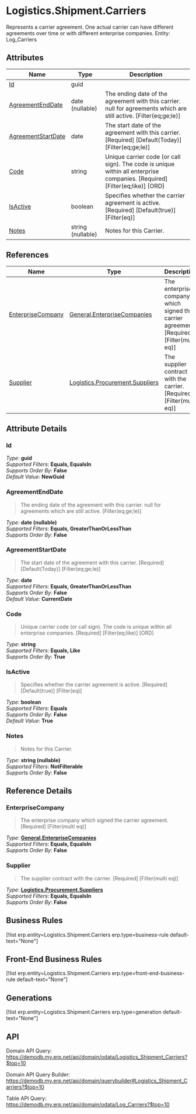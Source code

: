 # Logistics.Shipment.Carriers

Represents a carrier agreement. One actual carrier can have different agreements over time or with different enterprise companies. Entity: Log_Carriers

## Attributes

| Name | Type | Description |
| ---- | ---- | --- |
| [Id](Logistics.Shipment.Carriers.md#Id) | guid |  
| [AgreementEndDate](Logistics.Shipment.Carriers.md#AgreementEndDate) | date (nullable) | The ending date of the agreement with this carrier. null for agreements which are still active. [Filter(eq;ge;le)] 
| [AgreementStartDate](Logistics.Shipment.Carriers.md#AgreementStartDate) | date | The start date of the agreement with this carrier. [Required] [Default(Today)] [Filter(eq;ge;le)] 
| [Code](Logistics.Shipment.Carriers.md#Code) | string | Unique carrier code (or call sign). The code is unique within all enterprise companies. [Required] [Filter(eq;like)] [ORD] 
| [IsActive](Logistics.Shipment.Carriers.md#IsActive) | boolean | Specifies whether the carrier agreement is active. [Required] [Default(true)] [Filter(eq)] 
| [Notes](Logistics.Shipment.Carriers.md#Notes) | string (nullable) | Notes for this Carrier. 

## References

| Name | Type | Description |
| ---- | ---- | --- |
| [EnterpriseCompany](Logistics.Shipment.Carriers.md#EnterpriseCompany) | [General.EnterpriseCompanies](General.EnterpriseCompanies.md) | The enterprise company which signed the carrier agreement. [Required] [Filter(multi eq)] |
| [Supplier](Logistics.Shipment.Carriers.md#Supplier) | [Logistics.Procurement.Suppliers](Logistics.Procurement.Suppliers.md) | The supplier contract with the carrier. [Required] [Filter(multi eq)] |


## Attribute Details

### Id

_Type_: **guid**  
_Supported Filters_: **Equals, EqualsIn**  
_Supports Order By_: **False**  
_Default Value_: **NewGuid**  

### AgreementEndDate

> The ending date of the agreement with this carrier. null for agreements which are still active. [Filter(eq;ge;le)]

_Type_: **date (nullable)**  
_Supported Filters_: **Equals, GreaterThanOrLessThan**  
_Supports Order By_: **False**  

### AgreementStartDate

> The start date of the agreement with this carrier. [Required] [Default(Today)] [Filter(eq;ge;le)]

_Type_: **date**  
_Supported Filters_: **Equals, GreaterThanOrLessThan**  
_Supports Order By_: **False**  
_Default Value_: **CurrentDate**  

### Code

> Unique carrier code (or call sign). The code is unique within all enterprise companies. [Required] [Filter(eq;like)] [ORD]

_Type_: **string**  
_Supported Filters_: **Equals, Like**  
_Supports Order By_: **True**  

### IsActive

> Specifies whether the carrier agreement is active. [Required] [Default(true)] [Filter(eq)]

_Type_: **boolean**  
_Supported Filters_: **Equals**  
_Supports Order By_: **False**  
_Default Value_: **True**  

### Notes

> Notes for this Carrier.

_Type_: **string (nullable)**  
_Supported Filters_: **NotFilterable**  
_Supports Order By_: **False**  


## Reference Details

### EnterpriseCompany

> The enterprise company which signed the carrier agreement. [Required] [Filter(multi eq)]

_Type_: **[General.EnterpriseCompanies](General.EnterpriseCompanies.md)**  
_Supported Filters_: **Equals, EqualsIn**  
_Supports Order By_: **False**  

### Supplier

> The supplier contract with the carrier. [Required] [Filter(multi eq)]

_Type_: **[Logistics.Procurement.Suppliers](Logistics.Procurement.Suppliers.md)**  
_Supported Filters_: **Equals, EqualsIn**  
_Supports Order By_: **False**  



## Business Rules

[!list erp.entity=Logistics.Shipment.Carriers erp.type=business-rule default-text="None"]

## Front-End Business Rules

[!list erp.entity=Logistics.Shipment.Carriers erp.type=front-end-business-rule default-text="None"]

## Generations

[!list erp.entity=Logistics.Shipment.Carriers erp.type=generation default-text="None"]

## API

Domain API Query:
<https://demodb.my.erp.net/api/domain/odata/Logistics_Shipment_Carriers?$top=10>

Domain API Query Builder:
<https://demodb.my.erp.net/api/domain/querybuilder#Logistics_Shipment_Carriers?$top=10>

Table API Query:
<https://demodb.my.erp.net/api/domain/odata/Log_Carriers?$top=10>

